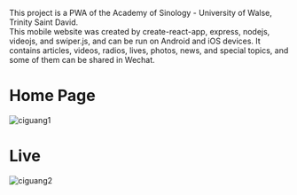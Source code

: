This project is a PWA of the Academy of Sinology - University of Walse, Trinity Saint David. <br/>
This mobile website was created by create-react-app, express, nodejs, videojs, and swiper.js, and can be run on Android and iOS devices. It contains articles, videos, radios, lives, photos, news, and special topics, and some of them can be shared in Wechat.<br/>

# Home Page 
![ciguang1](https://user-images.githubusercontent.com/22565449/59557725-356e9880-8faf-11e9-807b-00eb377ff330.jpg)

# Live
![ciguang2](https://user-images.githubusercontent.com/22565449/59557848-348b3600-8fb2-11e9-80b0-616f11f4b6b4.jpg)
